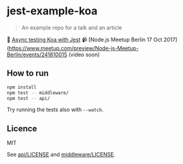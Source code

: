 # jest-example-koa
> An example repo for a talk and an article

📖 [Async testing Koa with Jest](https://medium.com/@robinpokorny/async-testing-koa-with-jest-1b6e84521b71)
📹 [Node.js Meetup Berlin 17 Oct 2017](https://www.meetup.com/preview/Node-js-Meetup-Berlin/events/241810015
(video soon)

## How to run

```bash
npm install
npm test -- middleware/
npm test -- api/
```

Try running the tests also with `--watch`.

## Licence

MIT

See [api/LICENSE](api/LICENSE) and [middleware/LICENSE](middleware/LICENSE).
